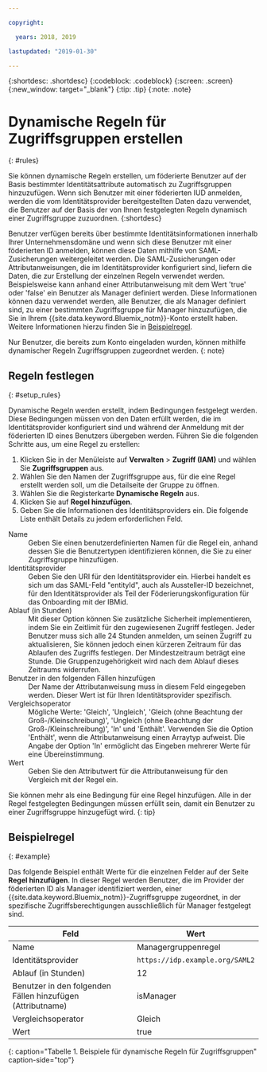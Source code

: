```yaml
---

copyright:

  years: 2018, 2019

lastupdated: "2019-01-30"

---
```


{:shortdesc: .shortdesc}
{:codeblock: .codeblock}
{:screen: .screen}
{:new_window: target="_blank"}
{:tip: .tip}
{:note: .note}

# Dynamische Regeln für Zugriffsgruppen erstellen
{: #rules}

Sie können dynamische Regeln erstellen, um föderierte Benutzer auf der Basis bestimmter Identitätsattribute automatisch zu Zugriffsgruppen hinzuzufügen. Wenn sich Benutzer mit einer föderierten IUD anmelden, werden die vom Identitätsprovider bereitgestellten Daten dazu verwendet, die Benutzer auf der Basis der von Ihnen festgelegten Regeln dynamisch einer Zugriffsgruppe zuzuordnen.
{:shortdesc}

Benutzer verfügen bereits über bestimmte Identitätsinformationen innerhalb Ihrer Unternehmensdomäne und wenn sich diese Benutzer mit einer föderierten ID anmelden, können diese Daten mithilfe von SAML-Zusicherungen weitergeleitet werden. Die SAML-Zusicherungen oder Attributanweisungen, die im Identitätsprovider konfiguriert sind, liefern die Daten, die zur Erstellung der einzelnen Regeln verwendet werden. Beispielsweise kann anhand einer Attributanweisung mit dem Wert 'true' oder 'false' ein Benutzer als Manager definiert werden. Diese Informationen können dazu verwendet werden, alle Benutzer, die als Manager definiert sind, zu einer bestimmten Zugriffsgruppe für Manager hinzuzufügen, die Sie in Ihrem {{site.data.keyword.Bluemix_notm}}-Konto erstellt haben. Weitere Informationen hierzu finden Sie in [Beispielregel](/docs/iam?topic=iam-rules#example).

Nur Benutzer, die bereits zum Konto eingeladen wurden, können mithilfe dynamischer Regeln Zugriffsgruppen zugeordnet werden.
{: note}

## Regeln festlegen
{: #setup_rules}

Dynamische Regeln werden erstellt, indem Bedingungen festgelegt werden. Diese Bedingungen müssen von den Daten erfüllt werden, die im Identitätsprovider konfiguriert sind und während der Anmeldung mit der föderierten ID eines Benutzers übergeben werden. Führen Sie die folgenden Schritte aus, um eine Regel zu erstellen:

1. Klicken Sie in der Menüleiste auf **Verwalten** &gt; **Zugriff (IAM)** und wählen Sie **Zugriffsgruppen** aus.
2. Wählen Sie den Namen der Zugriffsgruppe aus, für die eine Regel erstellt werden soll, um die Detailseite der Gruppe zu öffnen.
3. Wählen Sie die Registerkarte **Dynamische Regeln** aus.
4. Klicken Sie auf **Regel hinzufügen**.
5. Geben Sie die Informationen des Identitätsproviders ein. Die folgende Liste enthält Details zu jedem erforderlichen Feld.

<dl>
<dt>Name</dt>
<dd>Geben Sie einen benutzerdefinierten Namen für die Regel ein, anhand dessen Sie die Benutzertypen identifizieren können, die Sie zu einer Zugriffsgruppe hinzufügen.</dd>
<dt>Identitätsprovider</dt>
<dd>Geben Sie den URI für den Identitätsprovider ein. Hierbei handelt es sich um das SAML-Feld "entityId", auch als Aussteller-ID bezeichnet, für den Identitätsprovider als Teil der Föderierungskonfiguration für das Onboarding mit der IBMid.</dd>
<dt>Ablauf (in Stunden)</dt>
<dd>Mit dieser Option können Sie zusätzliche Sicherheit implementieren, indem Sie ein Zeitlimit für den zugewiesenen Zugriff festlegen. Jeder Benutzer muss sich alle 24 Stunden anmelden, um seinen Zugriff zu aktualisieren, Sie können jedoch einen kürzeren Zeitraum für das Ablaufen des Zugriffs festlegen. Der Mindestzeitraum beträgt eine Stunde. Die Gruppenzugehörigkeit wird nach dem Ablauf dieses Zeitraums widerrufen.</dd>
<dt>Benutzer in den folgenden Fällen hinzufügen</dt>
<dd>Der Name der Attributanweisung muss in diesem Feld eingegeben werden. Dieser Wert ist für Ihren Identitätsprovider spezifisch.</dd>
<dt>Vergleichsoperator</dt>
<dd>Mögliche Werte: 'Gleich', 'Ungleich', 'Gleich (ohne Beachtung der Groß-/Kleinschreibung)', 'Ungleich (ohne Beachtung der Groß-/Kleinschreibung)', 'In' und 'Enthält'. Verwenden Sie die Option 'Enthält', wenn die Attributanweisung einen Arraytyp aufweist. Die Angabe der Option 'In' ermöglicht das Eingeben mehrerer Werte für eine Übereinstimmung.</dd>
<dt>Wert</dt>
<dd>Geben Sie den Attributwert für die Attributanweisung für den Vergleich mit der Regel ein.</dd>
</dl>

Sie können mehr als eine Bedingung für eine Regel hinzufügen. Alle in der Regel festgelegten Bedingungen müssen erfüllt sein, damit ein Benutzer zu einer Zugriffsgruppe hinzugefügt wird.
{: tip}

## Beispielregel
{: #example}

Das folgende Beispiel enthält Werte für die einzelnen Felder auf der Seite **Regel hinzufügen**. In dieser Regel werden Benutzer, die im Provider der föderierten ID als Manager identifiziert werden, einer {{site.data.keyword.Bluemix_notm}}-Zugriffsgruppe zugeordnet, in der spezifische Zugriffsberechtigungen ausschließlich für Manager festgelegt sind.

| Feld | Wert |
|----------|---------|
| Name | Managergruppenregel |
| Identitätsprovider | `https://idp.example.org/SAML2` |
| Ablauf (in Stunden) | 12 |
| Benutzer in den folgenden Fällen hinzufügen (Attributname) | isManager |
| Vergleichsoperator | Gleich  |
| Wert |  true |
{: caption="Tabelle 1. Beispiele für dynamische Regeln für Zugriffsgruppen" caption-side="top"}
